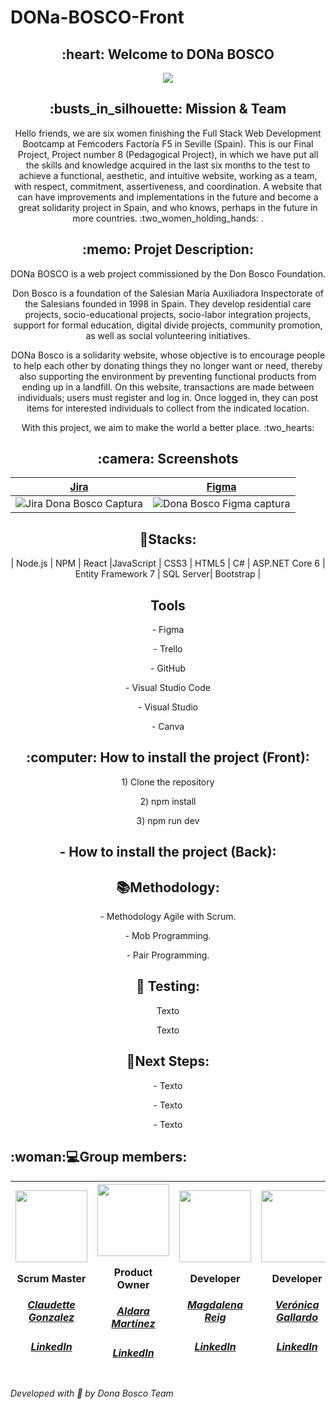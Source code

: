 # DONa-BOSCO-Front

 <h2 align="center"> :heart: Welcome to DONa BOSCO</h2>



 <div align="center"><img src="https://user-images.githubusercontent.com/117834362/232772720-66bf2d7e-8e03-41be-9ee4-bc8930a5b2e6.png"></div>
 

<h2 align="center"> :busts_in_silhouette:  Mission & Team </h2>
 
  <p align="center"> Hello friends, we are six women finishing the Full Stack Web Development Bootcamp at Femcoders Factoría F5 in Seville (Spain). This is our Final Project, Project number 8 (Pedagogical Project), in which we have put all the skills and knowledge acquired in the last six months to the test to achieve a functional, aesthetic, and intuitive website, working as a team, with respect, commitment, assertiveness, and coordination. A website that can have improvements and implementations in the future and become a great solidarity project in Spain, and who knows, perhaps in the future in more countries. :two_women_holding_hands:  .</p>



 <h2 align="center"> :memo:  Projet Description:</h2>
<p align="center"> DONa BOSCO is a web project commissioned by the Don Bosco Foundation.</p>
<p align="center">Don Bosco is a foundation of the Salesian María Auxiliadora Inspectorate of the Salesians founded in 1998 in Spain. They develop residential care projects, socio-educational projects, socio-labor integration projects, support for formal education, digital divide projects, community promotion, as well as social volunteering initiatives.</p>
<p align="center">DONa Bosco is a solidarity website, whose objective is to encourage people to help each other by donating things they no longer want or need, thereby also supporting the environment by preventing functional products from ending up in a landfill. On this website, transactions are made between individuals; users must register and log in. Once logged in, they can post items for interested individuals to collect from the indicated location.</p> 
<p align="center"> With this project, we aim to make the world a better place. :two_hearts:</p>
 
 





<h2 align="center"> :camera:  Screenshots</h2>

| <a href="https://claudettenavass.atlassian.net/jira/software/projects/DB/boards/1">Jira</a> | <a href="https://www.figma.com/file/HKp6wLsOzz6CIM580gxGyy/DONa-Bosco?node-id=0-1&t=VgoOy3mtaRPkxyck-0">Figma</a> | 
| :---: | :---: | 
|![Jira Dona Bosco Captura](https://user-images.githubusercontent.com/117834362/232773343-2d572480-d1f6-40e9-ad43-1ebe824f6595.png)|![Dona Bosco Figma captura](https://user-images.githubusercontent.com/117834362/232772927-d513654e-7829-4c52-9f99-26e0e93361a5.png)|



<h2 align="center"> 🔧Stacks:</h2>

<p align="center">| Node.js | NPM | React |JavaScript | CSS3 | HTML5 | C# | ASP.NET Core 6 | Entity Framework 7 | SQL Server| Bootstrap |</p>


<h2 align="center">  Tools</h2>

<p align="center">- Figma</p>
<p align="center">- Trello</p>
<p align="center">- GitHub</p>
<p align="center">- Visual Studio Code</p>
<p align="center">- Visual Studio</p>
<p align="center">- Canva</p>



<h2 align="center"> :computer: How to install the project (Front):</h2>

<p align="center">1) Clone the repository</p>
<p align="center">2) npm install</p>
<p align="center">3) npm run dev</p>


<h2 align="center"> - How to install the project (Back):</h2>


<h2 align="center"> 📚Methodology:</h2>

<p align="center">- Methodology Agile with Scrum.</p>
<p align="center">- Mob Programming.</p>
<p align="center">- Pair Programming.</p>

<h2 align="center"> 👀  Testing:</h2>
<p align="center"> Texto </p> 
<p align="center"> Texto </p> 
<h2 align="center">  🧪Next Steps:</h2>

<p align="center"> - Texto </p>
<p align="center"> - Texto </p> 
<p align="center"> - Texto </p>  


<h2> :woman:💻Group members:</h2>





|<img src="https://user-images.githubusercontent.com/117834362/232775703-7d23d054-84ad-42a5-a5f8-1b4abd438bd2.png" width=115><p>Scrum Master</p><h5><a href="https://github.com/CLAUDETTEGONZALEZ">Claudette Gonzalez</a></h5><h5><a href="https://www.linkedin.com/in/claudette-gonzalez-4651aa266/">LinkedIn</a></h5>|<img src="https://user-images.githubusercontent.com/117834362/232777941-ed5e4902-4d5b-4ef1-843f-3f1de5f58809.png" width=115><p>Product Owner</p><h5><a href="https://github.com/AldaraMG">Aldara Martínez</a></h5><h5><a href="https://www.linkedin.com/in/aldara-mart%C3%ADnez-g%C3%A1lvez-a937a2127/">LinkedIn</a></h5>|<img src="https://user-images.githubusercontent.com/117834362/232779747-92d5c615-5084-4ee6-a28b-b7e84471c613.png" width=115><p>Developer</p><h5><a href="https://github.com/MagdalenaRB">Magdalena Reig</a></h5><h5><a href="https://www.linkedin.com/in/magdalena-reig-baratech-6607b8202/">LinkedIn</a></h5>|<img src="https://user-images.githubusercontent.com/117834362/226876297-6c7b09d6-c2fe-4a4e-9406-324bd8aca214.jpg" width=115><p>Developer</p><h5><a href="https://github.com/VeronicaAnais">Verónica Gallardo</a></h5><h5><a href="https://www.linkedin.com/in/ver%C3%B3nica-gallardo-pedemonte-b537314b/">LinkedIn</a></h5>|<img src="https://user-images.githubusercontent.com/117834362/226867726-d41a6307-9121-48bf-9083-acbb2da7db5e.jpg" width=115><p>Developer</p><h5><a href="https://github.com/Rocio-Leiva">Rocío Leiva</a></h5><h5><a href="https://www.linkedin.com/in/rocio-leiva-pecho/">LinkedIn</a></h5>|<img src="https://user-images.githubusercontent.com/117834362/232781205-7cf66bfe-8faf-429f-a3a9-11082535c1a6.png" width=115><p>Developer</p><h5><a href="https://github.com/miriamremesal">Miriam García</a></h5><h5><a href="https://www.linkedin.com/in/miriam-garc%C3%ADa-remesal-4560181a1/">LinkedIn</a></h5>
| :---: | :---: | :---: | :---: | :---: | :---: |




*Developed with :sparkling_heart: by Dona Bosco Team*
